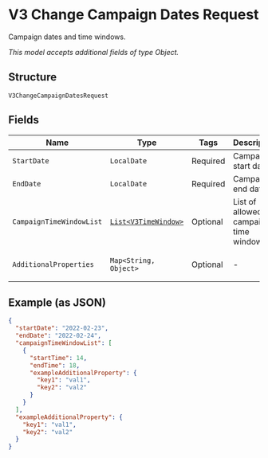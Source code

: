 
# V3 Change Campaign Dates Request

Campaign dates and time windows.

*This model accepts additional fields of type Object.*

## Structure

`V3ChangeCampaignDatesRequest`

## Fields

| Name | Type | Tags | Description | Getter | Setter |
|  --- | --- | --- | --- | --- | --- |
| `StartDate` | `LocalDate` | Required | Campaign start date. | LocalDate getStartDate() | setStartDate(LocalDate startDate) |
| `EndDate` | `LocalDate` | Required | Campaign end date. | LocalDate getEndDate() | setEndDate(LocalDate endDate) |
| `CampaignTimeWindowList` | [`List<V3TimeWindow>`](../../doc/models/v3-time-window.md) | Optional | List of allowed campaign time windows. | List<V3TimeWindow> getCampaignTimeWindowList() | setCampaignTimeWindowList(List<V3TimeWindow> campaignTimeWindowList) |
| `AdditionalProperties` | `Map<String, Object>` | Optional | - | Object getAdditionalProperty(String key) | additionalProperty(String key, Object value) |

## Example (as JSON)

```json
{
  "startDate": "2022-02-23",
  "endDate": "2022-02-24",
  "campaignTimeWindowList": [
    {
      "startTime": 14,
      "endTime": 18,
      "exampleAdditionalProperty": {
        "key1": "val1",
        "key2": "val2"
      }
    }
  ],
  "exampleAdditionalProperty": {
    "key1": "val1",
    "key2": "val2"
  }
}
```

